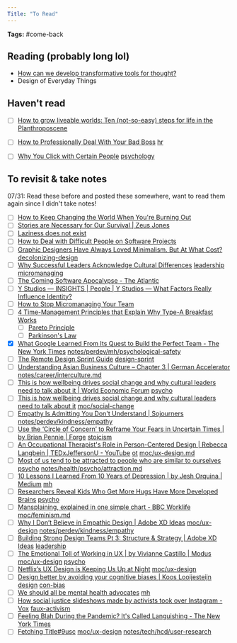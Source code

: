 ```yaml
---
Title: "To Read"
---
```


**Tags:** #come-back 

## Reading (probably long lol)
- [How can we develop transformative tools for thought?](https://numinous.productions/ttft/)
- Design of Everyday Things

## Haven't read
- [ ] [How to grow liveable worlds: Ten (not-so-easy) steps for life in the Planthroposcene](https://www.abc.net.au/religion/natasha-myers-how-to-grow-liveable-worlds:-ten-not-so-easy-step/11906548)
- [ ] [How to Professionally Deal With Your Bad Boss](https://www.thebalancecareers.com/bad-to-the-bone-dealing-with-a-bad-boss-1917714) [hr](moc/hr.md)
- [ ] [Why You Click with Certain People](https://greatergood.berkeley.edu/article/item/why_you_click_with_certain_people) [psychology](moc/psychology.md)


## To revisit & take notes
07/31: Read these before and posted these somewhere, want to read them again since I didn't take notes!
- [ ] [How to Keep Changing the World When You're Burning Out](https://philippines.makesense.org/2021/06/03/how-to-keep-changing-the-world-when-youre-burning-out/)
- [ ] [Stories are Necessary for Our Survival | Zeus Jones](https://zeusjones.com/athena/articles/stories-are-necessary-for-our-survival)
- [ ] [Laziness does not exist](https://humanparts.medium.com/laziness-does-not-exist-3af27e312d01)
- [ ] [How to Deal with Difficult People on Software Projects](https://www.howtodeal.dev/)
- [ ] [Graphic Designers Have Always Loved Minimalism. But At What Cost?](https://eyeondesign.aiga.org/graphic-designers-have-always-loved-minimalism-but-at-what-cost/) [decolonizing-design](notes/skills/design/decolonizing-design.md)
- [ ] [Why Successful Leaders Acknowledge Cultural Differences](https://hbr.org/2015/08/how-to-stop-micromanaging-your-team) [leadership](moc/leadership.md) [micromanaging](notes/perdev/leadership/micromanaging)
- [ ] [The Coming Software Apocalypse - The Atlantic](https://www.theatlantic.com/technology/archive/2017/09/saving-the-world-from-code/540393/)
- [ ] [Y Studios — INSIGHTS | People | Y Studios — What Factors Really Influence Identity?](https://ystudios.com/insights-people/influence-on-identity)
- [ ] [How to Stop Micromanaging Your Team](https://hbr.org/2015/08/how-to-stop-micromanaging-your-team)
- [ ] [4 Time-Management Principles that Explain Why Type-A Breakfast Works](https://medium.com/type-a-breakfast-notes/4-time-management-principles-that-explain-why-type-a-breakfast-works)
	- [ ] [Pareto Principle](notes/perdev/productivity/pareto.md)
	- [ ] [Parkinson's Law](notes/perdev/productivity/parkinsons.md)
- [x] [What Google Learned From Its Quest to Build the Perfect Team - The New York Times](https://www.nytimes.com/2016/02/28/magazine/what-google-learned-from-its-quest-to-build-the-perfect-team.html#commentsContainer) [notes/perdev/mh/psychological-safety](notes/perdev/mh/psychological-safety)
- [ ] [The Remote Design Sprint Guide](https://www.thesprintbook.com/articles/remote-design-sprint-guide) [design-sprint](notes/arts/design-sprint.md)
- [ ] [Understanding Asian Business Culture – Chapter 3 | German Accelerator](https://www.germanaccelerator.com/blog/asian-business-culture-3/) [notes/career/interculture.md](notes/career/interculture.md)
- [ ] [This is how wellbeing drives social change and why cultural leaders need to talk about it | World Economic Forum](https://theapeiron.co.uk/hedgehogs-dilemma-why-you-avoid-intimacy-even-though-you-crave-it-43761a666a64?gi=ca99e3049a18) [psycho](moc/psychology.md)
- [ ] [This is how wellbeing drives social change and why cultural leaders need to talk about it](https://www.weforum.org/agenda/2020/06/this-is-how-wellbeing-drives-social-change-and-why-cultural-leaders-need-to-talk-about-it?utm_source=linkedin&utm_medium=social_scheduler&utm_term=Agenda%20in%20Focus%3A%20Social%20Entrepreneurs&utm_content=27%2F12%2F2020%2005%3A00) [moc/social-change](moc/social-change)
- [ ] [Empathy Is Admitting You Don't Understand | Sojourners](https://sojo.net/articles/empathy-admitting-you-dont-understand) [notes/perdev/kindness/empathy](notes/perdev/kindness/empathy.md)
- [ ] [Use the ‘Circle of Concern’ to Reframe Your Fears in Uncertain Times | by Brian Pennie | Forge](https://forge.medium.com/worried-about-the-coronavirus-this-simple-mind-shift-helps-me-to-re-frame-my-fears-e772a2cbfd8b) [stoicism](moc/stoicism.md)
- [ ] [An Occupational Therapist's Role in Person-Centered Design | Rebecca Langbein | TEDxJeffersonU - YouTube](https://www.youtube.com/watch?v=HD6PdW5vHkQ) [ot](moc/ot.md) [moc/ux-design.md](moc/ux-design.md)
- [ ] [Most of us tend to be attracted to people who are similar to ourselves](https://www.psypost.org/2017/03/us-tend-attracted-people-similar-48596) [psycho](moc/psychology.md) [notes/health/psycho/attraction.md](notes/health/psycho/attraction.md)
- [ ] [10 Lessons I Learned From 10 Years of Depression | by Jesh Orquina | Medium](https://medium.com/@jeshorquina/10-lessons-i-learned-from-10-years-of-depression-8c7ddff8f268) [mh](moc/mental-health.md)
- [ ] [Researchers Reveal Kids Who Get More Hugs Have More Developed Brains](https://www.powerofpositivity.com/research-reveals-kids-more-hugs-more-developed-brains/) [psycho](moc/psychology.md)
- [ ] [Mansplaining, explained in one simple chart - BBC Worklife](https://www.bbc.com/worklife/article/20180727-mansplaining-explained-in-one-chart) [moc/feminism.md](moc/feminism.md)
- [ ] [Why I Don’t Believe in Empathic Design | Adobe XD Ideas](https://xd.adobe.com/ideas/perspectives/leadership-insights/why-i-dont-believe-in-empathic-design-don-norman/) [moc/ux-design](moc/ux-design) [notes/perdev/kindness/empathy](notes/perdev/kindness/empathy.md)
- [ ] [Building Strong Design Teams Pt 3: Structure & Strategy | Adobe XD Ideas](https://xd.adobe.com/ideas/perspectives/leadership-insights/building-strong-design-teams-pt-3-structure-strategy/) [leadership](moc/leadership.md)
- [ ] [The Emotional Toll of Working in UX | by Vivianne Castillo | Modus](https://modus.medium.com/the-emotional-toll-of-being-in-ux-a7cc35bff4b5) [moc/ux-design](moc/ux-design) [psycho](moc/psychology.md)
- [ ] [Netflix’s UX Design is Keeping Us Up at Night](https://eyeondesign.aiga.org/netflixs-ux-design-is-keeping-us-up-at-night/) [moc/ux-design](moc/ux-design)
- [ ] [Design better by avoiding your cognitive biases | Koos Looijesteijn](https://www.kooslooijesteijn.net/blog/design-better-avoiding-cognitive-biases?ref=vincentapp.io) [design](moc/design.md) [con-bias](notes/sciences/psycho/confirmation-bias.md)
- [ ] [We should all be mental health advocates](https://www.hellocrazycat.com/blog/2020/we-should-all-be-mental-health-advocates) [mh](moc/mental-health.md)
- [ ] [How social justice slideshows made by activists took over Instagram - Vox](https://www.vox.com/the-goods/21359098/social-justice-slideshows-instagram-activism) [faux-activism](notes/soc-sci/activism/faux-activism.md)
- [ ] [Feeling Blah During the Pandemic? It's Called Languishing - The New York Times](https://www.nytimes.com/2021/04/19/well/mind/covid-mental-health-languishing.html)
- [ ] [Fetching Title#9usc](https://maze.co/guides/ux-research/ux-research-methods/) [moc/ux-design](moc/ux-design) [notes/tech/hcd/user-research](notes/tech/hcd/user-research)